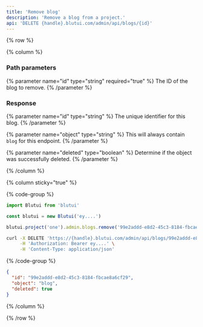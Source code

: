 ```yaml
---
title: 'Remove blog'
description: 'Remove a blog from a project.'
api: 'DELETE {handle}.blutui.com/admin/api/blogs/{id}'
---
```


{% row %}

{% column %}
### Path parameters

{% parameter name="id" type="string" required="true" %}
The ID of the blog to remove.
{% /parameter %}

### Response

{% parameter name="id" type="string" %}
The unique identifier for this blog.
{% /parameter %}

{% parameter name="object" type="string" %}
This will always contain `blog` for this endpoint.
{% /parameter %}

{% parameter name="deleted" type="boolean" %}
Determine if the object was successfully deleted.
{% /parameter %}

{% /column %}

{% column sticky="true" %}

{% code-group %}

```ts {% process=false filename="Node.js" %}
import Blutui from 'blutui'

const blutui = new Blutui('ey....')

blutui.project('one').admin.blogs.remove('99e2addd-e8d2-45c3-8184-fbcae8a6cf29')
```

```bash {% process=false filename="cURL" %}
curl -X DELETE 'https://{handle}.blutui.com/admin/api/blogs/99e2addd-e8d2-45c3-8184-fbcae8a6cf29' \
     -H 'Authorization: Bearer ey....' \
     -H 'Content-Type: application/json'
```

{% /code-group %}

```json {% process=false filename="Response" %}
{
  "id": "99e2addd-e8d2-45c3-8184-fbcae8a6cf29",
  "object": "blog",
  "deleted": true
}
```

{% /column %}

{% /row %}
